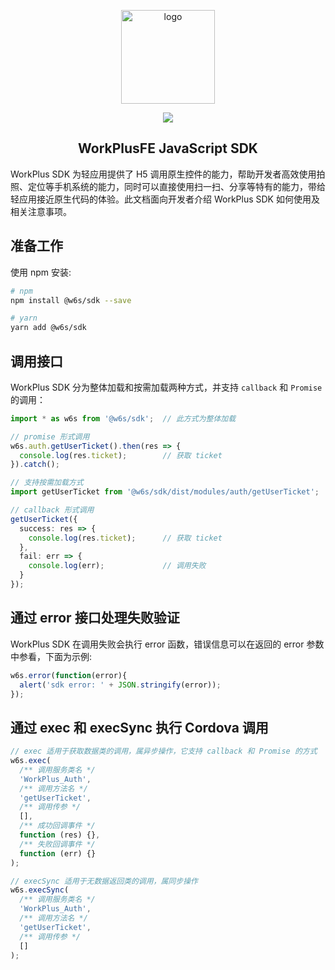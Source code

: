 <p align="center">
  <a href="https://workplusfe.github.io/sdk.js/" target="_blank">
    <img width="150" src="https://github.com/WorkPlusFE/sdk.js/blob/master/design/sdk-logo@2x.png?raw=true" alt="logo">
  </a>
</p>

<p align="center">
  <img src="https://travis-ci.org/WorkPlusFE/sdk.js.svg?branch=master">
</p>

<h2 align="center">WorkPlusFE JavaScript SDK</h2>

WorkPlus SDK 为轻应用提供了 H5 调用原生控件的能力，帮助开发者高效使用拍照、定位等手机系统的能力，同时可以直接使用扫一扫、分享等特有的能力，带给轻应用接近原生代码的体验。此文档面向开发者介绍 WorkPlus
SDK 如何使用及相关注意事项。

## 准备工作

使用 npm 安装:

```sh
# npm
npm install @w6s/sdk --save

# yarn
yarn add @w6s/sdk
```

## 调用接口

WorkPlus SDK 分为整体加载和按需加载两种方式，并支持 `callback` 和 `Promise` 的调用：

```ts
import * as w6s from '@w6s/sdk';  // 此方式为整体加载

// promise 形式调用
w6s.auth.getUserTicket().then(res => {
  console.log(res.ticket);        // 获取 ticket
}).catch();

// 支持按需加载方式
import getUserTicket from '@w6s/sdk/dist/modules/auth/getUserTicket';

// callback 形式调用
getUserTicket({
  success: res => {
    console.log(res.ticket);      // 获取 ticket
  },
  fail: err => {
    console.log(err);             // 调用失败
  }
});
```

## 通过 error 接口处理失败验证

WorkPlus SDK 在调用失败会执行 error 函数，错误信息可以在返回的 error 参数中参看，下面为示例:

```ts
w6s.error(function(error){
  alert('sdk error: ' + JSON.stringify(error));
});
```

## 通过 exec 和 execSync 执行 Cordova 调用

```ts
// exec 适用于获取数据类的调用，属异步操作，它支持 callback 和 Promise 的方式
w6s.exec(
  /** 调用服务类名 */
  'WorkPlus_Auth',
  /** 调用方法名 */
  'getUserTicket',
  /** 调用传参 */
  [],
  /** 成功回调事件 */
  function (res) {},
  /** 失败回调事件 */
  function (err) {}
);

// execSync 适用于无数据返回类的调用，属同步操作
w6s.execSync(
  /** 调用服务类名 */
  'WorkPlus_Auth',
  /** 调用方法名 */
  'getUserTicket',
  /** 调用传参 */
  []
);
```
